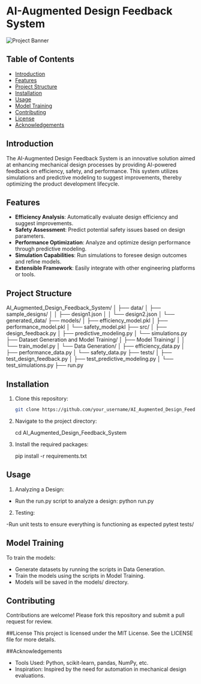 # AI-Augmented Design Feedback System

![Project Banner](path_to_image/banner.png) <!-- Add a banner image if you have one -->

## Table of Contents
- [Introduction](#introduction)
- [Features](#features)
- [Project Structure](#project-structure)
- [Installation](#installation)
- [Usage](#usage)
- [Model Training](#model-training)
- [Contributing](#contributing)
- [License](#license)
- [Acknowledgements](#acknowledgements)

## Introduction

The AI-Augmented Design Feedback System is an innovative solution aimed at enhancing mechanical design processes by providing AI-powered feedback on efficiency, safety, and performance. This system utilizes simulations and predictive modeling to suggest improvements, thereby optimizing the product development lifecycle.

## Features

- **Efficiency Analysis**: Automatically evaluate design efficiency and suggest improvements.
- **Safety Assessment**: Predict potential safety issues based on design parameters.
- **Performance Optimization**: Analyze and optimize design performance through predictive modeling.
- **Simulation Capabilities**: Run simulations to foresee design outcomes and refine models.
- **Extensible Framework**: Easily integrate with other engineering platforms or tools.

## Project Structure

AI_Augmented_Design_Feedback_System/
│
├── data/
│ ├── sample_designs/
│ │ ├── design1.json
│ │ └── design2.json
│ └── generated_data/
├── models/
│ ├── efficiency_model.pkl
│ ├── performance_model.pkl
│ └── safety_model.pkl
├── src/
│ ├── design_feedback.py
│ ├── predictive_modeling.py
│ └── simulations.py
├── Dataset Generation and Model Training/
│ ├── Model Training/
│ │ └── train_model.py
│ └── Data Generation/
│ ├── efficiency_data.py
│ ├── performance_data.py
│ └── safety_data.py
├── tests/
│ ├── test_design_feedback.py
│ ├── test_predictive_modeling.py
│ └── test_simulations.py
├── run.py



## Installation

1. Clone this repository:
   ```bash
   git clone https://github.com/your_username/AI_Augmented_Design_Feedback_System.git
   
2. Navigate to the project directory:
   
   cd AI_Augmented_Design_Feedback_System

3. Install the required packages:

     pip install -r requirements.txt

## Usage

1. Analyzing a Design:

- Run the run.py script to analyze a design:
   python run.py

2. Testing:

-Run unit tests to ensure everything is functioning as expected
   pytest tests/


## Model Training

To train the models:

- Generate datasets by running the scripts in Data Generation.
- Train the models using the scripts in Model Training.
- Models will be saved in the models/ directory.


## Contributing
Contributions are welcome! Please fork this repository and submit a pull request for review.

##License
This project is licensed under the MIT License. See the LICENSE file for more details.

##Acknowledgements
- Tools Used: Python, scikit-learn, pandas, NumPy, etc.
- Inspiration: Inspired by the need for automation in mechanical design evaluations.
